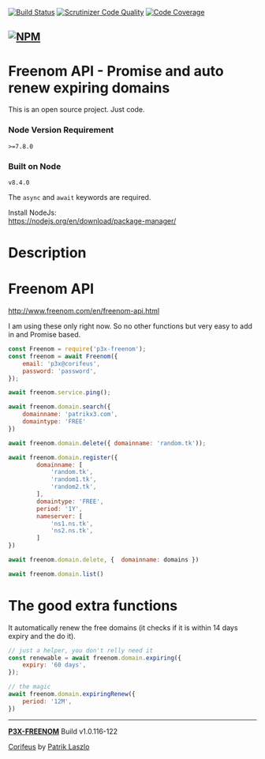 [//]: #@corifeus-header

  [![Build Status](https://travis-ci.org/patrikx3/freenom.svg?branch=master)](https://travis-ci.org/patrikx3/freenom)  [![Scrutinizer Code Quality](https://scrutinizer-ci.com/g/patrikx3/freenom/badges/quality-score.png?b=master)](https://scrutinizer-ci.com/g/patrikx3/freenom/?branch=master)  [![Code Coverage](https://scrutinizer-ci.com/g/patrikx3/freenom/badges/coverage.png?b=master)](https://scrutinizer-ci.com/g/patrikx3/freenom/?branch=master) 

  
[![NPM](https://nodei.co/npm/p3x-freenom.png?downloads=true&downloadRank=true&stars=true)](https://www.npmjs.com/package/p3x-freenom/)
---

 
# Freenom API - Promise and auto renew expiring domains

This is an open source project. Just code.

### Node Version Requirement 
``` 
>=7.8.0 
```  
   
### Built on Node 
``` 
v8.4.0
```   
   
The ```async``` and ```await``` keywords are required.

Install NodeJs:    
https://nodejs.org/en/download/package-manager/    

# Description  

                        
[//]: #@corifeus-header:end


# Freenom API

http://www.freenom.com/en/freenom-api.html

I am using these only right now. So no other functions but very easy to add in and Promise based.

```javascript
const Freenom = require('p3x-freenom');
const freenom = await Freenom({
    email: 'p3x@corifeus',
    password: 'password',
});

await freenom.service.ping();

await freenom.domain.search({
    domainname: 'patrikx3.com',
    domaintype: 'FREE'
})

await freenom.domain.delete({ domainname: 'random.tk'));

await freenom.domain.register({
        domainname: [
            'random.tk',
            'random1.tk',
            'random2.tk',
        ],
        domaintype: 'FREE',
        period: '1Y',
        nameserver: [
            'ns1.ns.tk',
            'ns2.ns.tk',
        ]
})

await freenom.domain.delete, {  domainname: domains })

await freenom.domain.list()
```

# The good extra functions 

It automatically renew the free domains (it checks if it is within 14 days expiry and the do it).

```javascript
// just a helper, you don't relly need it
const renewable = await freenom.domain.expiring({
    expiry: '60 days',
});

// the magic
await freenom.domain.expiringRenew({
    period: '12M',
})
```
    
[//]: #@corifeus-footer

---

[**P3X-FREENOM**](https://pages.corifeus.com/freenom) Build v1.0.116-122

[Corifeus](http://www.corifeus.com) by [Patrik Laszlo](http://patrikx3.com)

[//]: #@corifeus-footer:end
